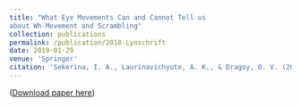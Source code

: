 ```yaml
---
title: "What Eye Movements Can and Cannot Tell us
about Wh-Movement and Scrambling"
collection: publications
permalink: /publication/2018-Lynschrift
date: 2019-01-29
venue: 'Springer'
citation: 'Sekerina, I. A., Laurinavichyute, A. K., & Dragoy, O. V. (2019). &quot;What eye movements can and cannot tell us about Wh-movement and Scrambling.&quot;  In: Carlson K., Clifton, Jr. C., Fodor J. (eds) Grammatical Approaches to Language Processing. Studies in Theoretical Psycholinguistics, vol 48. Springer, Cham'
---
```

([Download paper here](https://annlaurin.github.io/files/WhMovement.pdf))
